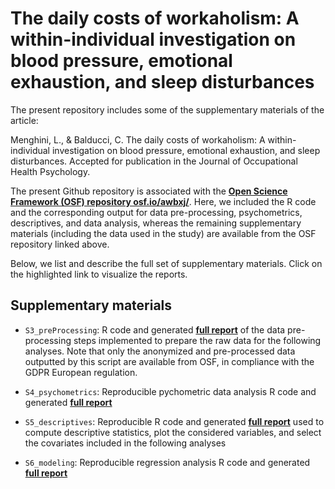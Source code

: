 # The daily costs of workaholism: A within-individual investigation on blood pressure, emotional exhaustion, and sleep disturbances

The present repository includes some of the supplementary materials of the article:

Menghini, L., & Balducci, C. The daily costs of workaholism: A within-individual investigation on blood pressure, emotional exhaustion, and sleep disturbances. Accepted for publication in the Journal of Occupational Health Psychology.

The present Github repository is associated with the **[Open Science Framework (OSF) repository osf.io/awbxj/](https://osf.io/awbxj/)**. Here, we included the R code and the corresponding output for data pre-processing, psychometrics, descriptives, and data analysis, whereas the remaining supplementary materials (including the data used in the study) are available from the OSF repository linked above.

Below, we list and describe the full set of supplementary materials. Click on the highlighted link to visualize the reports.

## Supplementary materials
- `S3_preProcessing`: R code and generated **[full report](https://Luca-Menghini.github.io/the-daily-costs-of-workaholism/S3_preProcessing/S3_data-processing-code-and-output.html)** of the data pre-processing steps implemented to prepare the raw data for the following analyses. Note that only the anonymized and pre-processed data outputted by this script are available from OSF, in compliance with the GDPR European regulation.

- `S4_psychometrics`: Reproducible pychometric data analysis R code and generated **[full report](https://Luca-Menghini.github.io/the-daily-costs-of-workaholism/S4_psychometrics/S4_psychometrics-code-and-output.html)**

- `S5_descriptives`: Reproducible R code and generated **[full report](https://Luca-Menghini.github.io/the-daily-costs-of-workaholism/S5_descriptives/S5_descriptives-code-and-output.html)** used to compute descriptive statistics, plot the considered variables, and select the covariates included in the following analyses
  
- `S6_modeling`: Reproducible regression analysis R code and generated **[full report](https://Luca-Menghini.github.io/the-daily-costs-of-workaholism/S6_modeling/S6_modeling-code-and-output.html)**
